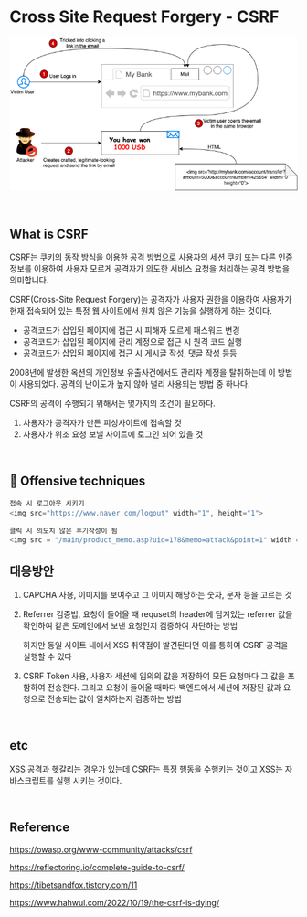 # Cross Site Request Forgery - CSRF

![](../img/csrf-process.png)

<br>

## What is CSRF

CSRF는 쿠키의 동작 방식을 이용한 공격 방법으로 사용자의 세션 쿠키 또는 다른 인증정보를 이용하여 사용자 모르게 공격자가 의도한 서비스 요청을 처리하는 공격 방법을 의미합니다.

CSRF(Cross-Site Request Forgery)는 공격자가 사용자 권한을 이용하여 사용자가 현재 접속되어 있는 특정 웹 사이트에서 원치 않은 기능을 실행하게 하는 것이다.

- 공격코드가 삽입된 페이지에 접근 시 피해자 모르게 패스워드 변경
- 공격코드가 삽입된 페이지에 관리 계정으로 접근 시 원격 코드 실행
- 공격코드가 삽입된 페이지에 접근 시 게시글 작성, 댓글 작성 등등

2008년에 발생한 옥션의 개인정보 유출사건에서도 관리자 계정을 탈취하는데 이 방법이 사용되었다. 공격의 난이도가 높지 않아 널리 사용되는 방법 중 하나다.

CSRF의 공격이 수행되기 위해서는 몇가지의 조건이 필요하다.
1. 사용자가 공격자가 만든 피싱사이트에 접속할 것
2. 사용자가 위조 요청 보낼 사이트에 로그인 되어 있을 것

<br>

## :hocho: Offensive techniques



```js
접속 시 로그아웃 시키기
<img src="https://www.naver.com/logout" width="1", height="1">
```

```js
클릭 시 의도치 않은 후기작성이 됨
<img src = "/main/product_memo.asp?uid=178&memo=attack&point=1" width = "1" height = "1"/>
```

## 대응방안
1. CAPCHA 사용, 이미지를 보여주고 그 이미지 해당하는 숫자, 문자 등을 고르는 것
2. Referrer 검증법, 요청이 들어올 때 requset의 header에 담겨있는 referrer 값을 확인하여 같은 도메인에서 보낸 요청인지 검증하여 차단하는 방법
   
   하지만 동일 사이트 내에서 XSS 취약점이 발견된다면 이를 통하여 CSRF 공격을 실행할 수 있다
3. CSRF Token 사용, 사용자 세션에 임의의 값을 저장하여 모든 요청마다 그 값을 포함하여 전송한다. 그리고 요청이 들어올 때마다 백엔드에서 세션에 저장된 값과 요청으로 전송되는 값이 일치하는지 검증하는 방법

<br>

## etc

XSS 공격과 헷갈리는 경우가 있는데 CSRF는 특정 행동을 수행키는 것이고 XSS는 자바스크립트를 실행 시키는 것이다.

<br>

## Reference

https://owasp.org/www-community/attacks/csrf

https://reflectoring.io/complete-guide-to-csrf/

https://tibetsandfox.tistory.com/11

https://www.hahwul.com/2022/10/19/the-csrf-is-dying/
